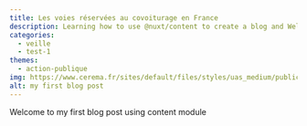 ```yaml
---
title: Les voies réservées au covoiturage en France
description: Learning how to use @nuxt/content to create a blog and Welcome to my first blog post using content module and Welcome to my first blog post using content module
categories: 
  - veille
  - test-1
themes: 
  - action-publique
img: https://www.cerema.fr/sites/default/files/styles/uas_medium/public/media/images/2021/05/voie_reservee_au_covoiturage_grenoble_-_aprr.jpg?itok=QoBYvH7d
alt: my first blog post
---
```



Welcome to my first blog post using content module